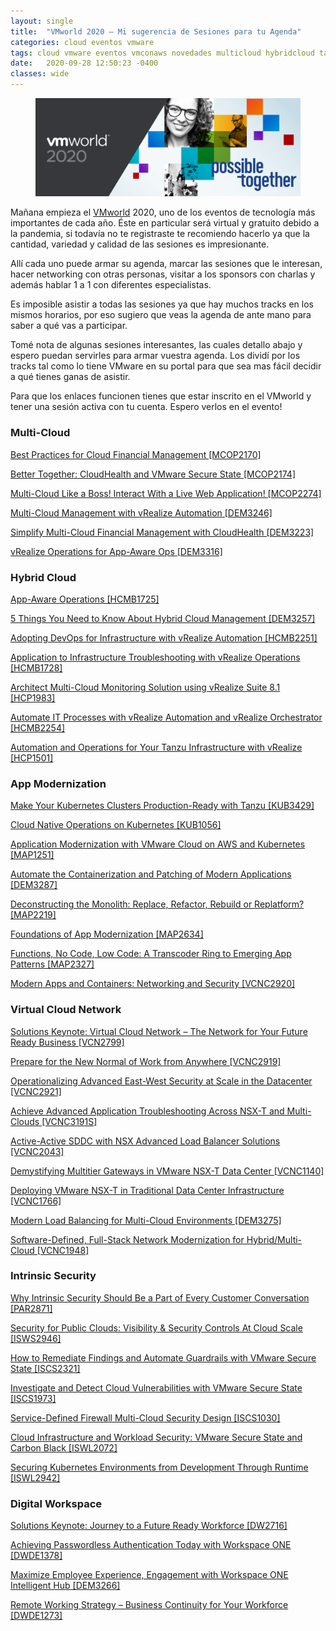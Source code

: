 ```yaml
---
layout: single
title:  "VMworld 2020 – Mi sugerencia de Sesiones para tu Agenda"
categories: cloud eventos vmware
tags: cloud vmware eventos vmconaws novedades multicloud hybridcloud tanzu
date:   2020-09-28 12:50:23 -0400
classes: wide
---
```


<figure>
  <img src="/assets/images/vmworld2020.jpg" alt="VMworld 2020">
</figure>

Mañana empieza el  [VMworld](https://www.vmworld.com/en/index.html)  2020, uno de los eventos de tecnología más importantes de cada año. Éste en particular será virtual y gratuito debido a la pandemia, si todavía no te registraste te recomiendo hacerlo ya que la cantidad, variedad y calidad de las sesiones es impresionante.

Allí cada uno puede armar su agenda, marcar las sesiones que le interesan, hacer networking con otras personas, visitar a los sponsors con charlas y además hablar 1 a 1 con diferentes especialistas.

Es imposible asistir a todas las sesiones ya que hay muchos tracks en los mismos horarios, por eso sugiero que veas la agenda de ante mano para saber a qué vas a participar.

Tomé nota de algunas sesiones interesantes, las cuales detallo abajo y espero puedan servirles para armar vuestra agenda. Los dividí por los tracks tal como lo tiene VMware en su portal para que sea mas fácil decidir a qué tienes ganas de asistir.

Para que los enlaces funcionen tienes que estar inscrito en el VMworld y tener una sesión activa con tu cuenta. Espero verlos en el evento!

### **Multi-Cloud**

[Best Practices for Cloud Financial Management [MCOP2170]](https://my.vmworld.com/widget/vmware/vmworld2020/catalog?search=MCOP2170)

[Better Together: CloudHealth and VMware Secure State [MCOP2174]](https://my.vmworld.com/widget/vmware/vmworld2020/catalog?search=MCOP2174)

[Multi-Cloud Like a Boss! Interact With a Live Web Application! [MCOP2274]](https://my.vmworld.com/widget/vmware/vmworld2020/catalog?search=MCOP2274)

[Multi-Cloud Management with vRealize Automation [DEM3246]](https://my.vmworld.com/widget/vmware/vmworld2020/catalog?search=DEM3246)

[Simplify Multi-Cloud Financial Management with CloudHealth [DEM3223]](https://my.vmworld.com/widget/vmware/vmworld2020/catalog?search=DEM3223)

[vRealize Operations for App-Aware Ops [DEM3316]](https://my.vmworld.com/widget/vmware/vmworld2020/catalog?search=DEM3316)

### **Hybrid Cloud**

[App-Aware Operations [HCMB1725]](https://my.vmworld.com/widget/vmware/vmworld2020/catalog?search=HCMB1725)

[5 Things You Need to Know About Hybrid Cloud Management [DEM3257]](https://my.vmworld.com/widget/vmware/vmworld2020/catalog?search=DEM3257)

[Adopting DevOps for Infrastructure with vRealize Automation [HCMB2251]](https://my.vmworld.com/widget/vmware/vmworld2020/catalog?search=HCMB2251)

[Application to Infrastructure Troubleshooting with vRealize Operations [HCMB1728]](https://my.vmworld.com/widget/vmware/vmworld2020/catalog?search=HCMB1728)

[Architect Multi-Cloud Monitoring Solution using vRealize Suite 8.1 [HCP1983]](https://my.vmworld.com/widget/vmware/vmworld2020/catalog?search=HCP1983)

[Automate IT Processes with vRealize Automation and vRealize Orchestrator [HCMB2254]](https://my.vmworld.com/widget/vmware/vmworld2020/catalog?search=HCMB2254)

[Automation and Operations for Your Tanzu Infrastructure with vRealize [HCP1501]](https://my.vmworld.com/widget/vmware/vmworld2020/catalog?search=HCP1501)

### **App Modernization**

[Make Your Kubernetes Clusters Production-Ready with Tanzu [KUB3429]](https://my.vmworld.com/widget/vmware/vmworld2020/catalog?search=KUB3429)

[Cloud Native Operations on Kubernetes [KUB1056]](https://my.vmworld.com/widget/vmware/vmworld2020/catalog?search=KUB1056)

[Application Modernization with VMware Cloud on AWS and Kubernetes [MAP1251]](https://my.vmworld.com/widget/vmware/vmworld2020/catalog?search=MAP1251)

[Automate the Containerization and Patching of Modern Applications [DEM3287]](https://my.vmworld.com/widget/vmware/vmworld2020/catalog?search=DEM3287)

[Deconstructing the Monolith: Replace, Refactor, Rebuild or Replatform? [MAP2219]](https://my.vmworld.com/widget/vmware/vmworld2020/catalog?search=MAP2219)

[Foundations of App Modernization [MAP2634]](https://my.vmworld.com/widget/vmware/vmworld2020/catalog?search=MAP2634)

[Functions, No Code, Low Code: A Transcoder Ring to Emerging App Patterns [MAP2327]](https://my.vmworld.com/widget/vmware/vmworld2020/catalog?search=MAP2327)

[Modern Apps and Containers: Networking and Security [VCNC2920]](https://my.vmworld.com/widget/vmware/vmworld2020/catalog?search=VCNC2920)

### **Virtual Cloud Network**

[Solutions Keynote: Virtual Cloud Network – The Network for Your Future Ready Business [VCN2799]](https://my.vmworld.com/widget/vmware/vmworld2020/catalog?search=VCN2799)

[Prepare for the New Normal of Work from Anywhere [VCNC2919]](https://my.vmworld.com/widget/vmware/vmworld2020/catalog?search=VCNC2919)

[Operationalizing Advanced East-West Security at Scale in the Datacenter [VCNC2921]](https://my.vmworld.com/widget/vmware/vmworld2020/catalog?search=VCNC2921)

[Achieve Advanced Application Troubleshooting Across NSX-T and Multi-Clouds [VCNC3191S]](https://my.vmworld.com/widget/vmware/vmworld2020/catalog?search=VCNC3191S)

[Active-Active SDDC with NSX Advanced Load Balancer Solutions [VCNC2043]](https://my.vmworld.com/widget/vmware/vmworld2020/catalog?search=VCNC2043)

[Demystifying Multitier Gateways in VMware NSX-T Data Center [VCNC1140]](https://my.vmworld.com/widget/vmware/vmworld2020/catalog?search=VCNC1140)

[Deploying VMware NSX-T in Traditional Data Center Infrastructure [VCNC1766]](https://my.vmworld.com/widget/vmware/vmworld2020/catalog?search=VCNC1766)

[Modern Load Balancing for Multi-Cloud Environments [DEM3275]](https://my.vmworld.com/widget/vmware/vmworld2020/catalog?search=DEM3275)

[Software-Defined, Full-Stack Network Modernization for Hybrid/Multi-Cloud [VCNC1948]](https://my.vmworld.com/widget/vmware/vmworld2020/catalog?search=VCNC1948)

### **Intrinsic Security**

[Why Intrinsic Security Should Be a Part of Every Customer Conversation [PAR2871]](https://my.vmworld.com/widget/vmware/vmworld2020/catalog?search=PAR2871)

[Security for Public Clouds: Visibility & Security Controls At Cloud Scale [ISWS2946]](https://my.vmworld.com/widget/vmware/vmworld2020/catalog?search=ISWS2946)

[How to Remediate Findings and Automate Guardrails with VMware Secure State [ISCS2321]](https://my.vmworld.com/widget/vmware/vmworld2020/catalog?search=ISCS2321)

[Investigate and Detect Cloud Vulnerabilities with VMware Secure State [ISCS1973]](https://my.vmworld.com/widget/vmware/vmworld2020/catalog?search=ISCS1973)

[Service-Defined Firewall Multi-Cloud Security Design [ISCS1030]](https://my.vmworld.com/widget/vmware/vmworld2020/catalog?search=ISCS1030)

[Cloud Infrastructure and Workload Security: VMware Secure State and Carbon Black [ISWL2072]](https://my.vmworld.com/widget/vmware/vmworld2020/catalog?search=ISWL2072)

[Securing Kubernetes Environments from Development Through Runtime [ISWL2942]](https://my.vmworld.com/widget/vmware/vmworld2020/catalog?search=ISWL2942)

### **Digital Workspace**

[Solutions Keynote: Journey to a Future Ready Workforce [DW2716]](https://my.vmworld.com/widget/vmware/vmworld2020/catalog?search=DW2716)

[Achieving Passwordless Authentication Today with Workspace ONE [DWDE1378]](https://my.vmworld.com/widget/vmware/vmworld2020/catalog?search=DWDE1378)

[Maximize Employee Experience, Engagement with Workspace ONE Intelligent Hub [DEM3266]](https://my.vmworld.com/widget/vmware/vmworld2020/catalog?search=DEM3266)

[Remote Working Strategy – Business Continuity for Your Workforce [DWDE1273]](https://my.vmworld.com/widget/vmware/vmworld2020/catalog?search=DWDE1273)